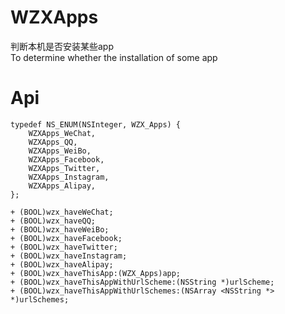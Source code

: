 # WZXApps
判断本机是否安装某些app <br>
To determine whether the installation of some app

# Api
```objc
typedef NS_ENUM(NSInteger, WZX_Apps) {
    WZXApps_WeChat,
    WZXApps_QQ,
    WZXApps_WeiBo,
    WZXApps_Facebook,
    WZXApps_Twitter,
    WZXApps_Instagram,
    WZXApps_Alipay,
};

+ (BOOL)wzx_haveWeChat;
+ (BOOL)wzx_haveQQ;
+ (BOOL)wzx_haveWeiBo;
+ (BOOL)wzx_haveFacebook;
+ (BOOL)wzx_haveTwitter;
+ (BOOL)wzx_haveInstagram;
+ (BOOL)wzx_haveAlipay;
+ (BOOL)wzx_haveThisApp:(WZX_Apps)app;
+ (BOOL)wzx_haveThisAppWithUrlScheme:(NSString *)urlScheme;
+ (BOOL)wzx_haveThisAppWithUrlSchemes:(NSArray <NSString *> *)urlSchemes;
```
